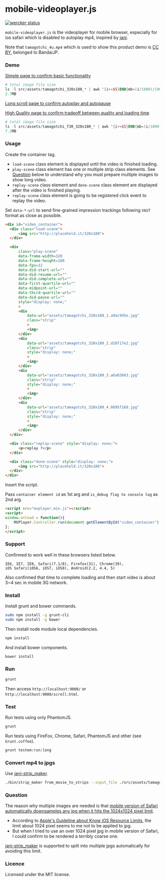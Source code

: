 # mobile-videoplayer.js

[![wercker status](https://app.wercker.com/status/84fc7c16eecdfd40bfbb81322392db0b/m "wercker status")](https://app.wercker.com/project/bykey/84fc7c16eecdfd40bfbb81322392db0b)

`mobile-videoplayer.js` is the videoplayer for mobile browser, especially for ios safari which is disabled to autoplay mp4, inspired by [jani](https://github.com/shin1ohno/jani).

Note that `tamagotchi_4u.mp4` which is used to show this product demo is [CC BY](http://creativecommons.org/licenses/by/2.1/jp/), belonged to BandaiJP.

### Demo

[Simple page to confirm basic functionality](http://yoheimuta.github.io/mobile-videoplayer.js)

```awk
# total image file size
ls -l src/assets/tamagotchi_320x180_* | awk '{i+=$5}END{mb=(i/1000)/1000; printf "%.1fMB\n", mb}'
2.7MB
```

[Long scroll page to confirm autoplay and autopause](http://yoheimuta.github.io/mobile-videoplayer.js/scroll.html)

[High Quality page to confirm tradeoff between quality and loading time](http://yoheimuta.github.io/mobile-videoplayer.js/high_fps.html)

```awk
# total image file size
ls -l src/assets/tamagotchi_f30_320x180_* | awk '{i+=$5}END{mb=(i/1000)/1000; printf "%.1fMB\n", mb}'
7.1MB
```

### Usage

Create the container tag.

- `load-scene` class element is displayed until the video is finished loading.
- `play-scene` class element has one or multiple strip class elements. See [Question](/README.md#question) below to understand why you must prepare multiple images to show long video.
- `replay-scene` class element and `done-scene` class element are displayed after the video is finished playing.
- `replay-scene` class element is going to be registered click event to replay the video.

Set `data-*-url` to send fine-grained impression trackings following `VAST` format as close as possible.

```html
<div id="video_container">
  <div class="load-scene">
      <img src="http://placehold.it/320x180">
  </div>

  <div
      class="play-scene"
      data-frame-width=320
      data-frame-height=180
      data-fps=12
      data-did-start-url=""
      data-did-resume-url=""
      data-did-complete-url=""
      data-first-quartile-url=""
      data-midpoint-url=""
      data-third-quartile-url=""
      data-did-pause-url=""
      style="display: none;"
      >
      <div
          data-url="assets/tamagotchi_320x180_1.a9ac945e.jpg"
          class="strip"
          >
          <img>
      </div>
      <div
          data-url="assets/tamagotchi_320x180_2.d10717e2.jpg"
          class="strip"
          style="display: none;"
          >
          <img>
      </div>
      <div
          data-url="assets/tamagotchi_320x180_3.a6a03603.jpg"
          class="strip"
          style="display: none;"
          >
          <img>
      </div>
      <div
          data-url="assets/tamagotchi_320x180_4.0895f168.jpg"
          class="strip"
          style="display: none;"
          >
          <img>
      </div>
  </div>

  <div class="replay-scene" style="display: none;">
      <p>replay ?</p>
  </div>

  <div class="done-scene" style="display: none;">
      <img src="http://placehold.it/320x180">
  </div>
</div>
```

Insert the script.

Pass `container element id` as 1st arg and `is_debug flag to console log` as 2nd arg.

```html
<script src="mvplayer.min.js"></script>
<script>
window.onload = function(){
    MVPlayer.Controller.run(document.getElementById("video_container"), true);
};
</script>
```

### Support

Confirmed to work well in these browsers listed below.

```
IE6, IE7, IE8, Safari(7.1/8), Firefox(31), Chrome(39),
iOS Safari(iOS6, iOS7, iOS8), Android(2.2, 4.4, 5)
```

Also confirmed that time to complete loading and then start video is about 3~4 sec in mobile 3G network.

### Install

Install grunt and bower commands.

```sh
sudo npm install -g grunt-cli
sudo npm install -g bower
```

Then install node module local dependencies.

```sh
npm install
```

And install bower components.

```sh
bower install
```

### Run

```sh
grunt
```

Then access `http://localhost:9000/` or `http://localhost:9000/scroll.html`.

### Test

Run tests using only PhantomJS.

```sh
grunt
```

Run tests using FireFox, Chrome, Safari, PhantomJS and other (see `Grunt.coffee`).

```sh
grunt testem:run:long
```

### Convert mp4 to jpgs

Use [jani-strip_maker](https://github.com/shin1ohno/jani-strip_maker).

```sh
./bin/strip_maker from_movie_to_strips --input_file ./src/assets/tamagotchi_4u.mp4 --fps 12 --height 180 --width 320
```

### Question

The reason why multiple images are needed is that [mobile version of Safari automatically downsamples any jpg when it hits the 1024x1024 pixel limit](http://www.tomshardware.com/reviews/ipad-3-benchmark-review,3156-5.html).

- According to [Apple's Guideline about Know iOS Resource Limits](https://developer.apple.com/library/safari/documentation/AppleApplications/Reference/SafariWebContent/CreatingContentforSafarioniPhone/CreatingContentforSafarioniPhone.html), the limit about 1024 pixel seems to me not to be applied to jpg.
- But when I tried to use an over 1024 pixel jpg in mobile version of Safari, I could confirm to be rendered a terribly coarse one.

[jani-strip_maker](https://github.com/shin1ohno/jani-strip_maker) is supported to split into multiple jpgs automatically for avoiding this limit.

### Licence

Licensed under the MIT license.
